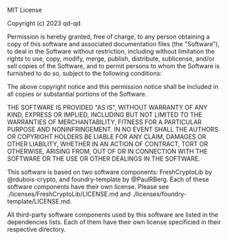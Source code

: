MIT License

Copyright (c) 2023 qd-qd

Permission is hereby granted, free of charge, to any person obtaining a copy of this software and associated
documentation files (the "Software"), to deal in the Software without restriction, including without limitation the
rights to use, copy, modify, merge, publish, distribute, sublicense, and/or sell copies of the Software, and to permit
persons to whom the Software is furnished to do so, subject to the following conditions:

The above copyright notice and this permission notice shall be included in all copies or substantial portions of the
Software.

THE SOFTWARE IS PROVIDED "AS IS", WITHOUT WARRANTY OF ANY KIND, EXPRESS OR IMPLIED, INCLUDING BUT NOT LIMITED TO THE
WARRANTIES OF MERCHANTABILITY, FITNESS FOR A PARTICULAR PURPOSE AND NONINFRINGEMENT. IN NO EVENT SHALL THE AUTHORS OR
COPYRIGHT HOLDERS BE LIABLE FOR ANY CLAIM, DAMAGES OR OTHER LIABILITY, WHETHER IN AN ACTION OF CONTRACT, TORT OR
OTHERWISE, ARISING FROM, OUT OF OR IN CONNECTION WITH THE SOFTWARE OR THE USE OR OTHER DEALINGS IN THE SOFTWARE.

This software is based on two software components: FreshCryptoLib by @rdubois-crypto, and foundry-template by
@PaulRBerg. Each of these software components have their own license. Please see ./licenses/FreshCryptoLib/LICENSE.md
and ./licenses/foundry-template/LICENSE.md.

All third-party software components used by this software are listed in the dependencies lists. Each of them have their
own license specificied in their respective directory.
